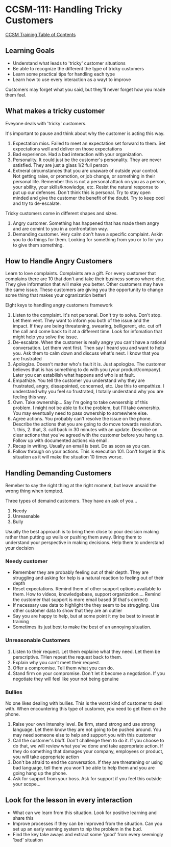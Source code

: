 # CCSM-111: Handling Tricky Customers

[CCSM Training Table of Contents](https://github.com/pslucas0212/CCSM-Training/)

## Learning Goals
- Understand what leads to 'tricky' customer situations
- Be able to recognize the different the type of tricky customers
- Learn some practical tips for handling each type
- Learn how to use every interaction as a wayt to improve

Customers may forget what you said, but they'll never forget how you made them feel.

## What makes a tricky customer
Eveyone deals with 'tricky' customers.

It's important to pause and think about why the customer is acting this way.  
1. Expectation miss.  Failed to meet an expectation set forward to them.  Set expectations well and deliver on those expectations
2. Bad experience.  Had a bad interaction with your organization.
3. Personality.  It could just be the customer's personality.  They are never satisfied.  They are just a glass 1/2 full person
4. Extneral circumstances that you are unaware of outside your control.  Not getting raise, or promotion, or job change, or something in their personal life.  Remember this is not a personal attack on you as a person, your ability, your skills/knowledge, etc.  Resist the natural response to put up our defenses.  Don't think this is personal.  Try to stay open minded and give the customer the benefit of the doubt.  Try to keep cool and try to de-escalate.

Tricky customers come in different shapes and sizes.
1. Angry customer.  Something has happened that has made them angry and are comint to you in a confrontation way.
2. Demanding customer. Very calm don't have a specific complaint.  Askin you to do things for them.  Looking for something from you or to for you to give them something.

## How to Handle Angry Customers
Learn to love complaints.  Complaints are a gift.  For every customer that complains there are 10 that don't and take their business someo where else.  They give information that will make you better.  Other customers may have the same issue.  These customers are giving you the opportunity to change some thing that makes your ogranization betterl


EIght keys to handling angry customers framework
1. Listen to the complaint.  It's not personal.  Don't try to solve.  Don't stop.  Let them vent.  They want to inform you both of the issue and the impact. If they are being threatening, swearing, belligerent, etc. cut off the call and come back to it at a different time.  Look for infomation that might help you solve the issue.
2. De-escalate.  When the customer is really angry you can't have a rational conversation.  Let them vent first. Then say I heard you and want to help you.  Ask them to calm down and discuss what's next.  I know that you are frustrated
3. Apologize.  Doesn't matter who's fault it is.  Just apologize.  The customer believes that is has something to do with you (your product/company).   Later you can estabilish what happens and who is at fault.
4. Empathize.  You tell the customer you understand why they are frustrated, angry, dissapointed, concerned, etc.  Use this to empathize.  I understand why you feel so frustrated, I totally understand why you are feeling this way.
5. Own.  Take ownership... Say I'm going to take ownsership of this problem.  I might not be able to fix the problem, but I'll take ownership.  You may eventually need to pass ownership to somewhere else.
6. Agree actions.  You probably can't resolve the issue on the phone.  Describe the actions that you are going to do move towards resolution.  1. this, 2. that, 3. call back in 30 minutes with an update.  Describe on clear actions that you've agreed with the customer before you hang up.  Follow up with documented actions via email.
7. Recap in writing.  Usually an email is best.  Do as soon as you can.
8. Follow through on your actions.  This is execution 101.  Don't forget in this situation as it will make the situation 10 times worse.

## Handling Demanding Customers
Remeber to say the right thing at the right moment, but leave unsaid the wrong thing when tempted.

Three types of demaind customers.  They have an ask of you...
1. Needy
2. Unreasnable
3. Bully

Usually the best approach is to bring them close to your decision making rather than putting up walls or pushing them away.  Bring them to understand your perspective in making decisions.  Help them to understand your decision

### Needy customer
- Remember they are probably feeling out of their depth.  They are struggling and asking for help is a natural reaction to feeling out of their depth
- Reset expectations.  Remind them of other support options available to them.  How to videos, knowledgebase, support organization.... Remind the customer that support is more email based (if that's correct)
- If necessary use data to highlight the they seem to be struggling.  Use other customer data to show that they are an outlier
- Say you are happy to help, but at some point it my be best to invest in training
- Sometimes its just best to make the best of an annoying situation.

### Unreasonable Customers
1. Listen to their request.  Let them explaine what they need.  Let them be perscriptive.  THen repeat the request back to them.
2. Explain why you can't meet their request.
3. Offer a compromise.  Tell them what you can do.
4. Stand firm on your compromise.  Don't let it become a negotiation.  If you negotiate they will feel like your not being genuine

### Bullies
No one likes dealing with bullies.  This is the worst kind of customer to deal with.  When encountering this type of customer, you need to get them on the phone.

1. Raise your own intensity level.  Be firm, stand strong and use strong language.  Let them know they are not going to be pushed around.  You may need someone else to help and support you with this customer
2. Call the customer's bluff.  Don't challenge them to do it.  If you choose to do that, we will review what you've done and take appropriate action.  If they do something that damages your company, employees or product, you will take appropriate action
3. Don't be afraid to end the conversation.  If they are threatening or using bad language, tell them you won't be able to help them and you are going hang up the phone.
4. Ask for support from your boss.  Ask for support if you feel this outside your scope...


## Look for the lesson in every interaction
- What can we learn from this situation.  Look for positive learning and share this
- Improve processes if they can be improved from the situation.  Can you set up an early warning system to nip the problem in the bud.
- Find the key take aways and extract some 'good' from every seemingly 'bad' situation

